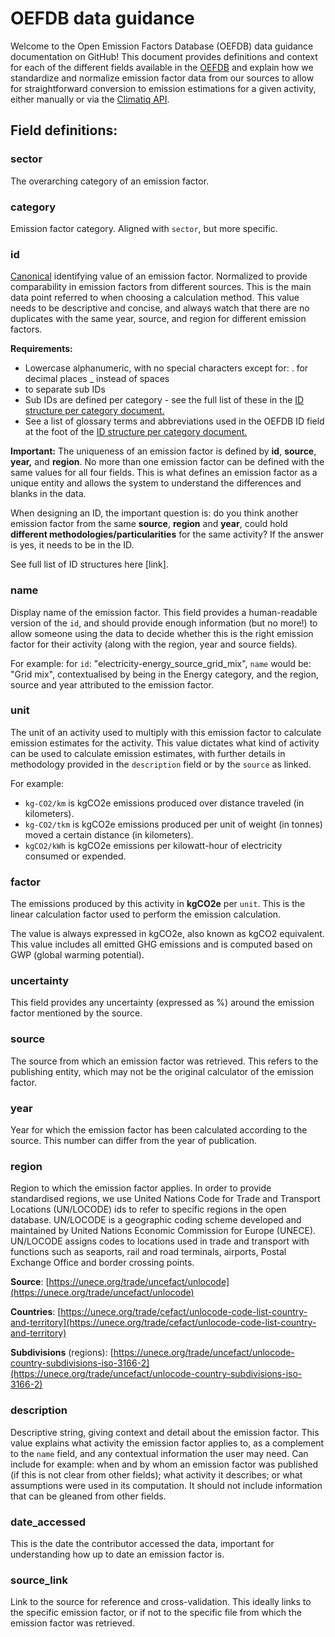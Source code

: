 # OEFDB data guidance

Welcome to the Open Emission Factors Database (OEFDB) data guidance documentation on GitHub! This document provides definitions and context for each of the different fields available in the [OEFDB](https://github.com/climatiq/Open-Emission-Factors-DB) and explain how we standardize and normalize emission factor data from our sources to allow for straightforward conversion to emission estimations for a given activity, either manually or via the [Climatiq API](https://docs.climatiq.io).

## Field definitions:

### sector

The overarching category of an emission factor. 

### category

Emission factor category. Aligned with `sector`, but more specific.

### id

[Canonical](https://en.wikipedia.org/wiki/Canonicalization) identifying value of an emission factor. Normalized to provide comparability in emission factors from different sources. This is the main data point referred to when choosing a calculation method. This value needs to be descriptive and concise, and always watch that there are no duplicates with the same year, source, and region for different emission factors.

**Requirements:** 

- Lowercase alphanumeric, with no special characters except for:
. for decimal places
_ instead of spaces
- to separate sub IDs
- Sub IDs are defined per category - see the full list of these in the [ID structure per category document.](https://www.notion.so/ID-structure-per-category-GitHub-version-9ccd41b02f4a4a28a2b5d3ceca04ad41)
- See a list of glossary terms and abbreviations used in the OEFDB ID field at the foot of the [ID structure per category document.](https://www.notion.so/ID-structure-per-category-GitHub-version-9ccd41b02f4a4a28a2b5d3ceca04ad41)

**Important:** The uniqueness of an emission factor is defined by **id**, **source**, **year,** and **region**. No more than one emission factor can be defined with the same values for all four fields. This is what defines an emission factor as a unique entity and allows the system to understand the differences and blanks in the data. 

When designing an ID, the important question is: do you think another emission factor from the same **source**, **region** and **year**, could hold **different methodologies/particularities** for the same activity? If the answer is yes, it needs to be in the ID.

See full list of ID structures here [link].

### name

Display name of the emission factor. This field provides a human-readable version of the `id`, and should provide enough information (but no more!) to allow someone using the data to decide whether this is the right emission factor for their activity (along with the region, year and source fields).

For example: for `id`: "electricity-energy_source_grid_mix", `name` would be: "Grid mix", contextualised by being in the Energy category, and the region, source and year attributed to the emission factor.

### unit

The unit of an activity used to multiply with this emission factor to calculate emission estimates for the activity. This value dictates what kind of activity can be used to calculate emission estimates, with further details in methodology provided in the `description` field or by the `source` as linked.

For example: 

- `kg-CO2/km` is kgCO2e emissions produced over distance traveled (in kilometers).
- `kg-CO2/tkm` is kgCO2e emissions produced per unit of weight (in tonnes) moved a certain distance (in kilometers).
- `kgCO2/kWh` is kgCO2e emissions per kilowatt-hour of electricity consumed or expended.

### factor

The emissions produced by this activity in **kgCO2e** per `unit`. This is the linear calculation factor used to perform the emission calculation.

The value is always expressed in kgCO2e, also known as kgCO2 equivalent. This value includes all emitted GHG emissions and is computed based on GWP (global warming potential). 

### uncertainty

This field provides any uncertainty (expressed as %) around the emission factor mentioned by the source.

### source

The source from which an emission factor was retrieved. This refers to the publishing entity, which may not be the original calculator of the emission factor.

### year

Year for which the emission factor has been calculated according to the source. This number can differ from the year of publication.

### region

Region to which the emission factor applies. In order to provide standardised regions, we use United Nations Code for Trade and Transport Locations (UN/LOCODE) ids to refer to specific regions in the open database. UN/LOCODE is a geographic coding scheme developed and maintained by United Nations Economic Commission for Europe (UNECE). UN/LOCODE assigns codes to locations used in trade and transport with functions such as seaports, rail and road terminals, airports, Postal Exchange Office and border crossing points.

**Source**: [https://unece.org/trade/uncefact/unlocode](https://unece.org/trade/uncefact/unlocode)

**Countries**: [https://unece.org/trade/cefact/unlocode-code-list-country-and-territory](https://unece.org/trade/cefact/unlocode-code-list-country-and-territory)

**Subdivisions** (regions): [https://unece.org/trade/uncefact/unlocode-country-subdivisions-iso-3166-2](https://unece.org/trade/uncefact/unlocode-country-subdivisions-iso-3166-2)

### description

Descriptive string, giving context and detail about the emission factor. This value explains what activity the emission factor applies to, as a complement to the `name` field, and any contextual information the user may need. Can include for example: when and by whom an emission factor was published (if this is not clear from other fields); what activity it describes; or what assumptions were used in its computation. It should not include information that can be gleaned from other fields.

### date_accessed

This is the date the contributor accessed the data, important for understanding how up to date an emission factor is.

### source_link

Link to the source for reference and cross-validation. This ideally links to the specific emission factor, or if not to the specific file from which the emission factor was retrieved.
